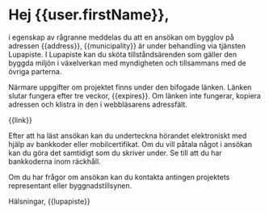 # Hej {{user.firstName}},

i egenskap av r&aring;granne meddelas du att en ans&ouml;kan om bygglov p&aring; adressen {{address}}, {{municipality}} &auml;r under behandling via tj&auml;nsten Lupapiste. I Lupapiste kan du sk&ouml;ta tillst&aring;nds&auml;renden som g&auml;ller den byggda milj&ouml;n i v&auml;xelverkan med myndigheten och tillsammans med de &ouml;vriga parterna.  

N&auml;rmare uppgifter om projektet finns under den bifogade l&auml;nken. L&auml;nken slutar fungera efter tre veckor, {{expires}}. Om l&auml;nken inte fungerar, kopiera adressen och klistra in den i webbl&auml;sarens adressf&auml;lt.

{{link}}

Efter att ha l&auml;st ans&ouml;kan kan du underteckna h&ouml;randet elektroniskt med hj&auml;lp av bankkoder eller mobilcertifikat. Om du vill p&aring;tala n&aring;got i ans&ouml;kan kan du g&ouml;ra det samtidigt som du skriver under. Se till att du har bankkoderna inom r&auml;ckh&aring;ll.

Om du har fr&aring;gor om ans&ouml;kan kan du kontakta antingen projektets representant eller byggnadstillsynen. 

H&auml;lsningar,
{{lupapiste}}